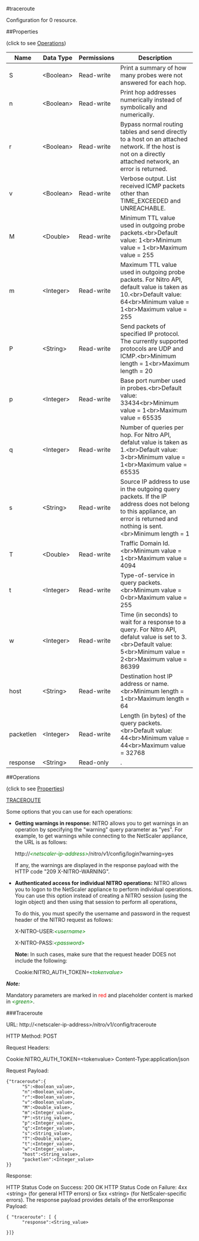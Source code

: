 #traceroute

Configuration for 0 resource.


##Properties 
<span>(click to see [Operations](#operations))</span>


<table><thead><tr><th>Name</th><th> Data Type</th><th> Permissions</th><th>Description</th></tr></thead><tbody><tr><td>S</td><td>&lt;Boolean></td><td>Read-write</td><td>Print a summary of how many probes were not answered for each hop.</td><tr><tr><td>n</td><td>&lt;Boolean></td><td>Read-write</td><td>Print hop addresses numerically instead of symbolically and numerically.</td><tr><tr><td>r</td><td>&lt;Boolean></td><td>Read-write</td><td>Bypass normal routing tables and send directly to a host on an attached network. If the host is not on a directly attached network, an error is returned.</td><tr><tr><td>v</td><td>&lt;Boolean></td><td>Read-write</td><td>Verbose output. List received ICMP packets other than TIME_EXCEEDED and UNREACHABLE.</td><tr><tr><td>M</td><td>&lt;Double></td><td>Read-write</td><td>Minimum TTL value used in outgoing probe packets.&lt;br>Default value: 1&lt;br>Minimum value = 1&lt;br>Maximum value = 255</td><tr><tr><td>m</td><td>&lt;Integer></td><td>Read-write</td><td>Maximum TTL value used in outgoing probe packets. For Nitro API, default value is taken as 10.&lt;br>Default value: 64&lt;br>Minimum value = 1&lt;br>Maximum value = 255</td><tr><tr><td>P</td><td>&lt;String></td><td>Read-write</td><td>Send packets of specified IP protocol. The currently supported protocols are UDP and ICMP.&lt;br>Minimum length = 1&lt;br>Maximum length = 20</td><tr><tr><td>p</td><td>&lt;Integer></td><td>Read-write</td><td>Base port number used in probes.&lt;br>Default value: 33434&lt;br>Minimum value = 1&lt;br>Maximum value = 65535</td><tr><tr><td>q</td><td>&lt;Integer></td><td>Read-write</td><td>Number of queries per hop. For Nitro API, defalut value is taken as 1.&lt;br>Default value: 3&lt;br>Minimum value = 1&lt;br>Maximum value = 65535</td><tr><tr><td>s</td><td>&lt;String></td><td>Read-write</td><td>Source IP address to use in the outgoing query packets. If the IP address does not belong to this appliance, an error is returned and nothing is sent.&lt;br>Minimum length = 1</td><tr><tr><td>T</td><td>&lt;Double></td><td>Read-write</td><td>Traffic Domain Id.&lt;br>Minimum value = 1&lt;br>Maximum value = 4094</td><tr><tr><td>t</td><td>&lt;Integer></td><td>Read-write</td><td>Type-of-service in query packets.&lt;br>Minimum value = 0&lt;br>Maximum value = 255</td><tr><tr><td>w</td><td>&lt;Integer></td><td>Read-write</td><td>Time (in seconds) to wait for a response to a query. For Nitro API, defalut value is set to 3.&lt;br>Default value: 5&lt;br>Minimum value = 2&lt;br>Maximum value = 86399</td><tr><tr><td>host</td><td>&lt;String></td><td>Read-write</td><td>Destination host IP address or name.&lt;br>Minimum length = 1&lt;br>Maximum length = 64</td><tr><tr><td>packetlen</td><td>&lt;Integer></td><td>Read-write</td><td>Length (in bytes) of the query packets.&lt;br>Default value: 44&lt;br>Minimum value = 44&lt;br>Maximum value = 32768</td><tr><tr><td>response</td><td>&lt;String></td><td>Read-only</td><td>.</td><tr></tbody></table>
##Operations 
<span>(click to see [Properties](#properties))</span>


[TRACEROUTE](#traceroute)


Some options that you can use for each operations:
<ul><li><p><b>Getting warnings in response:</b> NITRO allows you to get warnings in an operation by specifying the "warning" query parameter as "yes". For example, to get warnings while connecting to the NetScaler appliance, the URL is as follows:</p><p>http://<span style="color:green;font-style:italic;">&lt;netscaler-ip-address&gt;</span>/nitro/v1/config/login?warning=yes</p><p>If any, the warnings are displayed in the response payload with the HTTP code "209 X-NITRO-WARNING".</p></li><li><p><b>Authenticated access for individual NITRO operations:</b> NITRO allows you to logon to the NetScaler appliance to perform individual operations. You can use this option instead of creating a NITRO session (using the login object) and then using that session to perform all operations,</p><p>To do this, you must specify the username and password in the request header of the NITRO request as follows:</p><p>X-NITRO-USER:<span style="color:green;font-style:italic;">&lt;username&gt;</span></p><p>X-NITRO-PASS:<span style="color:green;font-style:italic;">&lt;password&gt;</span></p><p><b>Note:</b> In such cases, make sure that the request header DOES not include the following:</p><p>Cookie:NITRO_AUTH_TOKEN=<span style="color:green;font-style:italic;">&lt;tokenvalue&gt;</span></p></li></ul>



***Note:*** 
Mandatory parameters are marked in <span style="color:#FF0000;">red</span> and placeholder content is marked in <span style="color:green;font-style:italic">&lt;green&gt;</span>.

###Traceroute



URL: http://&lt;netscaler-ip-address&gt;/nitro/v1/config/traceroute
HTTP Method: POST
Request Headers:

Cookie:NITRO_AUTH_TOKEN=&lt;tokenvalue&gt;Content-Type:application/json

Request Payload: ```{"traceroute":{      "S":<Boolean_value>,      "n":<Boolean_value>,      "r":<Boolean_value>,      "v":<Boolean_value>,      "M":<Double_value>,      "m":<Integer_value>,      "P":<String_value>,      "p":<Integer_value>,      "q":<Integer_value>,      "s":<String_value>,      "T":<Double_value>,      "t":<Integer_value>,      "w":<Integer_value>,      "host":<String_value>,      "packetlen":<Integer_value>}}```
Response:
HTTP Status Code on Success: 200 OKHTTP Status Code on Failure: 4xx &lt;string&gt; (for general HTTP errors) or 5xx &lt;string&gt; (for NetScaler-specific errors). The response payload provides details of the errorResponse Payload: ```{ "traceroute": [ {      "response":<String_value>}]}```



